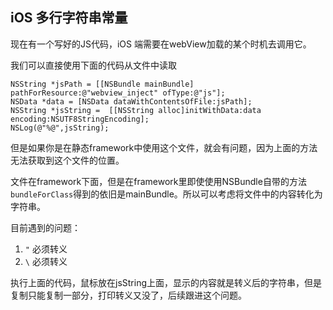 ## iOS 多行字符串常量

现在有一个写好的JS代码，iOS 端需要在webView加载的某个时机去调用它。

我们可以直接使用下面的代码从文件中读取

```
NSString *jsPath = [[NSBundle mainBundle] pathForResource:@"webview_inject" ofType:@"js"];
NSData *data = [NSData dataWithContentsOfFile:jsPath];
NSString *jsString =  [[NSString alloc]initWithData:data encoding:NSUTF8StringEncoding];
NSLog(@"%@",jsString);
```

但是如果你是在静态framework中使用这个文件，就会有问题，因为上面的方法无法获取到这个文件的位置。

文件在framework下面，但是在framework里即使使用NSBundle自带的方法`bundleForClass`得到的依旧是mainBundle。所以可以考虑将文件中的内容转化为字符串。

目前遇到的问题：

1. `"` 必须转义
2. `\` 必须转义

执行上面的代码，鼠标放在jsString上面，显示的内容就是转义后的字符串，但是复制只能复制一部分，打印转义又没了，后续跟进这个问题。



